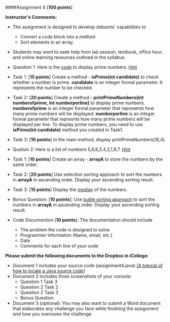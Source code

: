 ####Assignment 4 [**100 points**]

**Instructor's Comments:** 

+ The assignment is designed to develop stduents' capabilities to 
  + Convert a code block into a method
  + Sort elements in an array.
+ Students may want to seek help from lab session, textbook, office hour, and online learning resources outlined in the syllabus.


+ Question 1: Here is the [code](https://www.dropbox.com/s/mkp5mmcl12i6ic2/Code.pdf?dl=0) to display prime numbers. [Hint](https://www.dropbox.com/s/qefa76sps9avdxp/Ref1.pdf?dl=0)

 + Task 1: [**15 points**] Create a method - **isPrime(int candidate)** to check whether a number is prime. **candidate** is an integer formal parameter. It represents the number to be checked.
 
 + Task 2: [**20 points**] Create a method - **printPrimeNumbers(int numberofprime, int numberperline)** to display prime numbers. **numberofprime** is an integer formal parameter that represents how many prime numbers will be displayed. **numberperline** is an integer formal parameter that represnts how many prime numbers will be displayed per line. To display prime numbers, you need to use **isPrime(int candidate)** method you created in Task1.
 
 + Task 3: [**10 points**] In the main method, display printPrimeNumbers(16,4)
 

+ Qustion 2: Here is a list of numbers 5,6,8,3,4,2,1,9,7. [Hint](https://www.dropbox.com/s/ppfo834ix5l6u4v/Ref2.pdf?dl=0)
 + Task 1: [**10 points**] Create an array - **arrayA** to store the numbers by the same order.
 + Task 2: [**20 points**] Use selection sorting approach to sort the numbers in **arrayA** in ascending order. Display your ascending sorting result.
 + Task 3: [**15 points**] Display the [median](https://en.wikipedia.org/wiki/Median) of the numbers.

+ Bonus Question: [**10 points**]: Use [buble sorting approach](https://en.wikipedia.org/wiki/Bubble_sort) to sort the numbers in **arrayA** in ascending order. Display your ascending sorting result.

+ Code Documention [**10 points**]: The documentation should include
  + The problem the code is designed to solve
  + Programmer information (Name, email, etc.)
  + Date
  + Comments for each line of your code


**Please submit the following documents to  the Dropbox in iCollege:**
+ Document 1 includes your source code (assignment4.java) [[A tutorial of how to locate a Java source code]](https://www.dropbox.com/s/422i7tz3zz17ay3/Locate%20a%20Java%20Source%20Code.pdf?dl=0)
+ Document 2 includes three screenshots of your console:
  + Question 1 Task 3
  + Question 2 Task 2
  + Question 2 Task 3
  + Bonus Question
+ Document 3 (optional): You may also want to submit a Word document that elaborates any challenge you face while finishing the assignment and how you overcome the challenge.


